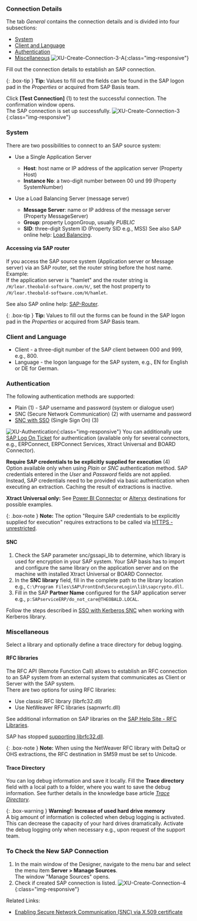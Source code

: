

### Connection Details

The tab *General* contains the connection details and is divided into four subsections:
- [System](#system)
- [Client and Language](#client-and-language)
- [Authentication](#authentication)
- [Miscellaneous](#miscellaneous)
![XU-Create-Connection-3-A](/img/content/xu/sap_source-details.png){:class="img-responsive"}

Fill out the connection details to establish an SAP connection.

{: .box-tip }
**Tip:** Values to fill out the fields can be found in the SAP logon pad in the *Properties* or acquired from SAP Basis team.

Click **[Test Connection]** (1) to test the successful connection. 
The confirmation window opens. <br>
The SAP connection is set up successfully. 
![XU-Create-Connection-3](/img/content/xu_test_connection.png){:class="img-responsive"}



### System
There are two possibilities to connect to an SAP source system:
- Use a Single Application Server
	- **Host**:  host name or IP address of the application server (Property Host) 
	- **Instance No**: a two-digit number between 00 und 99 (Property SystemNumber)

- Use a Load Balancing Server (message server)
	- **Message Server**: name or IP address of the message server (Property MessageServer) 
	- **Group**: property LogonGroup, usually *PUBLIC*
	- **SID**: three-digit System ID (Property SID e.g.,  MSS) 
See also SAP online help: [Load Balancing](https://help.sap.com/saphelp_nwpi711/helpdata/en/c4/3a644c505211d189550000e829fbbd/content.htm?no_cache=true).


#### Accessing via SAP router

If you access the SAP source system (Application server or Message server) via an SAP router, set the router string before the host name. <br>
Example:<br>
If the application server is "hamlet" and the router string is ``/H/lear.theobald-software.com/H/``, set the host property to ``/H/lear.theobald-software.com/H/hamlet``.

See also SAP online help: [SAP-Router](https://help.sap.com/saphelp_snc700_ehp01/helpdata/en/48/6e2ef629540e27e10000000a421937/frameset.htm).

{: .box-tip }
**Tip:** Values to fill out the forms can be found in the SAP logon pad in the *Properties* or acquired from SAP Basis team.



### Client and Language
- Client - a three-digit number of the SAP client between 000 and 999, e.g., 800.
- Language - the logon language for the SAP system, e.g., EN for English or DE for German.


### Authentication
The following authentication methods are supported:
-  Plain (1) - SAP username and password (system or dialogue user)
- SNC (Secure Network Communication) (2) with username and password
- [SNC with SSO](../advanced-techniques/sap-single-sign-on) (Single Sign On) (3)
	
![XU-Authentication](/img/content/xu/sap-details-authentication.png){:class="img-responsive"} 
You can additionally use [SAP Log On Ticket](../advanced-techniques/sap-single-sign-on/sso-with-sap-logon-ticket) for authentication (available only for several connectors, e.g., ERPConnect, ERPConnect Services, Xtract Universal and BOARD Connector).


**Require SAP credentials to be explicitly supplied for execution** (4) <br>
Option available only when using *Plain* or *SNC* authentication method. SAP credentials entered in the *User* and *Password* fields are not applied.
Instead, SAP credentials need to be provided via basic authentication when executing an extraction. 
Caching the result of extractions is inactive. 

**Xtract Universal only:** See [Power BI Connector](https://help.theobald-software.com/en/xtract-universal/xu-destinations/Power-BI-Connector/pbi-SSO) or [Alteryx](https://help.theobald-software.com/en/xtract-universal/xu-destinations/alteryx/settings-alteryx-plugin) destinations for possible examples. 

{: .box-note }
**Note:** The option "Require SAP credentials to be explicitly supplied for execution" requires extractions to be called via [HTTPS - unrestricted](../server/server-settings#web-server).

#### SNC 

1. Check the SAP parameter snc/gssapi_lib to determine, which library is used for encryption in your SAP system.
Your SAP basis has to import and configure the same library on the application server and on the machine with installed Xtract Universal or BOARD Connector.
2. In the **SNC library** field, fill in the complete path to the library location e.g., `C:\Program Files\SAP\FrontEnd\SecureLogin\lib\sapcrypto.dll`.
3. Fill in the SAP **Partner Name** configured for the SAP application server e.g., `p:SAPserviceERP/do_not_care@THEOBALD.LOCAL`.

Follow the steps described in [SSO with Kerberos SNC](../advanced-techniques/sap-single-sign-on/sso-with-kerberos-snc) when working with Kerberos library.


### Miscellaneous
Select a library and optionally define a trace directory for debug logging.


#### RFC libraries
The RFC API (Remote Function Call) allows to establish an RFC connection to an SAP system from an external system that communicates as Client or Server with the SAP system.  
There are two options for using RFC libraries:
- Use classic RFC library (librfc32.dll)
- Use NetWeaver RFC libraries (sapnwrfc.dll)


See additional information on SAP libraries on the [SAP Help Site - RFC Libraries](https://help.sap.com/saphelp_nwpi71/helpdata/de/45/18e96cd26321a1e10000000a1553f6/frameset.htm). <br>

SAP has stopped [supporting librfc32.dll](https://blogs.sap.com/2012/08/15/support-for-classic-rfc-library-ends-march-2016/). 

{: .box-note }
**Note:** When using the NetWeaver RFC library with DeltaQ or OHS extractions, the RFC destination in SM59 must be set to Unicode. 


#### Trace Directory

You can log debug information and save it locally. Fill the **Trace directory** field with a local path to a folder, where you want to save the debug information.
See further details in the knowledge base article [*Trace Directory*](https://kb.theobald-software.com/general/how-to-activate-tracing-for-xtract-products).

{: .box-warning }
**Warning!: Increase of used hard drive memory** <br>
A big amount of information is collected when debug logging is activated. This can decrease the capacity of your hard drives dramatically.
Activate the debug logging only when necessary e.g., upon request of the support team.

 

### To Check the New SAP Connection
1. In the main window of the Designer, navigate to the menu bar and select the menu item **Server > Manage Sources**.<br>
The window "Manage Sources" opens. <br>
2. Check if created SAP connection is listed. 
![XU-Create-Connection-4](/img/content/xu_manage_source_2.png){:class="img-responsive"}


Related Links:
- [Enabling Secure Network Communication (SNC) via X.509 certificate](https://kb.theobald-software.com/sap/enable-snc-using-pse-file)
